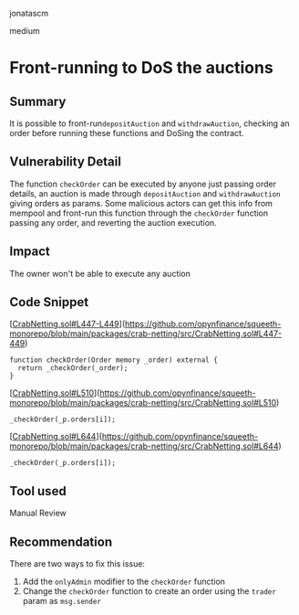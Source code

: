 jonatascm

medium

# Front-running to DoS the auctions

## Summary

It is possible to front-run`depositAuction` and `withdrawAuction`, checking an order before running these functions and DoSing the contract.

## Vulnerability Detail

The function `checkOrder` can be executed by anyone just passing order details, an auction is made through `depositAuction` and  `withdrawAuction` giving orders as params. Some malicious actors can get this info from mempool and front-run this function through the `checkOrder` function passing any order, and reverting the auction execution.

## Impact

The owner won't be able to execute any auction

## Code Snippet

[[CrabNetting.sol#L447-L449](https://github.com/opynfinance/squeeth-monorepo/blob/main/packages/crab-netting/src/CrabNetting.sol#L447-449)](https://github.com/opynfinance/squeeth-monorepo/blob/main/packages/crab-netting/src/CrabNetting.sol#L447-449)

```solidity
function checkOrder(Order memory _order) external {
  return _checkOrder(_order);
}
```

[[CrabNetting.sol#L510](https://github.com/opynfinance/squeeth-monorepo/blob/main/packages/crab-netting/src/CrabNetting.sol#L510)](https://github.com/opynfinance/squeeth-monorepo/blob/main/packages/crab-netting/src/CrabNetting.sol#L510)

```solidity
_checkOrder(_p.orders[i]);
```

[[CrabNetting.sol#L644](https://github.com/opynfinance/squeeth-monorepo/blob/main/packages/crab-netting/src/CrabNetting.sol#L644)](https://github.com/opynfinance/squeeth-monorepo/blob/main/packages/crab-netting/src/CrabNetting.sol#L644)

```solidity
_checkOrder(_p.orders[i]);
```

## Tool used

Manual Review

## Recommendation

There are two ways to fix this issue:

1. Add the `onlyAdmin` modifier to the `checkOrder` function 
2. Change the `checkOrder` function to create an order using the `trader` param as `msg.sender`